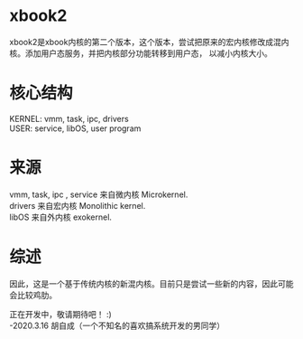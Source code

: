 # xbook2
xbook2是xbook内核的第二个版本，这个版本，尝试把原来的宏内核修改成混内核。添加用户态服务，并把内核部分功能转移到用户态，
以减小内核大小。

# 核心结构
KERNEL: vmm, task, ipc, drivers  
USER: service, libOS, user program  

# 来源
vmm, task, ipc , service 来自微内核 Microkernel.   
drivers 来自宏内核 Monolithic kernel.  
libOS 来自外内核 exokernel.  

# 综述
因此，这是一个基于传统内核的新混内核。目前只是尝试一些新的内容，因此可能会比较鸡肋。

正在开发中，敬请期待吧！ :)  
-2020.3.16 胡自成（一个不知名的喜欢搞系统开发的男同学）